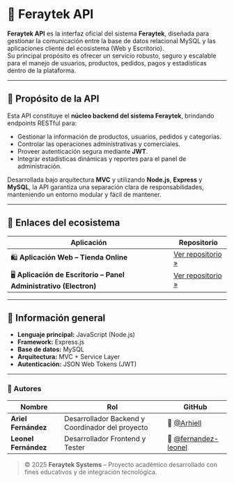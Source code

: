 # 🚀 Feraytek API

**Feraytek API** es la interfaz oficial del sistema **Feraytek**, diseñada para gestionar la comunicación entre la base de datos relacional MySQL y las aplicaciones cliente del ecosistema (Web y Escritorio).  
Su principal propósito es ofrecer un servicio robusto, seguro y escalable para el manejo de usuarios, productos, pedidos, pagos y estadísticas dentro de la plataforma.

---

## 🧩 Propósito de la API

Esta API constituye el **núcleo backend del sistema Feraytek**, brindando endpoints RESTful para:

- Gestionar la información de productos, usuarios, pedidos y categorías.
- Controlar las operaciones administrativas y comerciales.
- Proveer autenticación segura mediante **JWT**.
- Integrar estadísticas dinámicas y reportes para el panel de administración.

Desarrollada bajo arquitectura **MVC** y utilizando **Node.js**, **Express** y **MySQL**, la API garantiza una separación clara de responsabilidades, manteniendo un entorno modular y fácil de mantener.

---

## 🔗 Enlaces del ecosistema

<div align="center">

| Aplicación | Repositorio |
|-------------|-------------|
| 🛍️ **Aplicación Web – Tienda Online** | [Ver repositorio »](https://github.com/tu-usuario/feraytek-web) |
| 🖥️ **Aplicación de Escritorio – Panel Administrativo (Electron)** | [Ver repositorio »](https://github.com/tu-usuario/feraytek-desktop) |

</div>

---

## 🧾 Información general

- **Lenguaje principal:** JavaScript (Node.js)  
- **Framework:** Express.js  
- **Base de datos:** MySQL  
- **Arquitectura:** MVC + Service Layer  
- **Autenticación:** JSON Web Tokens (JWT)

---

### 👥 Autores

| Nombre | Rol | GitHub |
|--------|------|---------|
| **Ariel Fernández** | Desarrollador Backend y Coordinador del proyecto | 🔗 [@Arhiell](https://github.com/Arhiell) |
| **Leonel Fernández** | Desarrollador Frontend y Tester | 🔗 [@fernandez-leonel](https://github.com/fernandez-leonel) |


> © 2025 **Feraytek Systems** – Proyecto académico desarrollado con fines educativos y de integración tecnológica.
